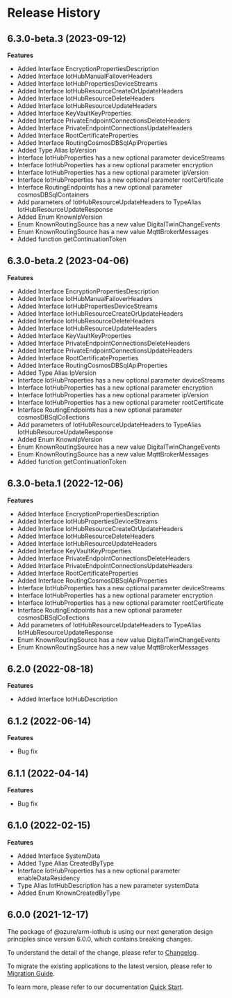 # Release History

## 6.3.0-beta.3 (2023-09-12)

**Features**

- Added Interface EncryptionPropertiesDescription
- Added Interface IotHubManualFailoverHeaders
- Added Interface IotHubPropertiesDeviceStreams
- Added Interface IotHubResourceCreateOrUpdateHeaders
- Added Interface IotHubResourceDeleteHeaders
- Added Interface IotHubResourceUpdateHeaders
- Added Interface KeyVaultKeyProperties
- Added Interface PrivateEndpointConnectionsDeleteHeaders
- Added Interface PrivateEndpointConnectionsUpdateHeaders
- Added Interface RootCertificateProperties
- Added Interface RoutingCosmosDBSqlApiProperties
- Added Type Alias IpVersion
- Interface IotHubProperties has a new optional parameter deviceStreams
- Interface IotHubProperties has a new optional parameter encryption
- Interface IotHubProperties has a new optional parameter ipVersion
- Interface IotHubProperties has a new optional parameter rootCertificate
- Interface RoutingEndpoints has a new optional parameter cosmosDBSqlContainers
- Add parameters of IotHubResourceUpdateHeaders to TypeAlias IotHubResourceUpdateResponse
- Added Enum KnownIpVersion
- Enum KnownRoutingSource has a new value DigitalTwinChangeEvents
- Enum KnownRoutingSource has a new value MqttBrokerMessages
- Added function getContinuationToken

## 6.3.0-beta.2 (2023-04-06)

**Features**

- Added Interface EncryptionPropertiesDescription
- Added Interface IotHubManualFailoverHeaders
- Added Interface IotHubPropertiesDeviceStreams
- Added Interface IotHubResourceCreateOrUpdateHeaders
- Added Interface IotHubResourceDeleteHeaders
- Added Interface IotHubResourceUpdateHeaders
- Added Interface KeyVaultKeyProperties
- Added Interface PrivateEndpointConnectionsDeleteHeaders
- Added Interface PrivateEndpointConnectionsUpdateHeaders
- Added Interface RootCertificateProperties
- Added Interface RoutingCosmosDBSqlApiProperties
- Added Type Alias IpVersion
- Interface IotHubProperties has a new optional parameter deviceStreams
- Interface IotHubProperties has a new optional parameter encryption
- Interface IotHubProperties has a new optional parameter ipVersion
- Interface IotHubProperties has a new optional parameter rootCertificate
- Interface RoutingEndpoints has a new optional parameter cosmosDBSqlCollections
- Add parameters of IotHubResourceUpdateHeaders to TypeAlias IotHubResourceUpdateResponse
- Added Enum KnownIpVersion
- Enum KnownRoutingSource has a new value DigitalTwinChangeEvents
- Enum KnownRoutingSource has a new value MqttBrokerMessages
- Added function getContinuationToken

## 6.3.0-beta.1 (2022-12-06)

**Features**

- Added Interface EncryptionPropertiesDescription
- Added Interface IotHubPropertiesDeviceStreams
- Added Interface IotHubResourceCreateOrUpdateHeaders
- Added Interface IotHubResourceDeleteHeaders
- Added Interface IotHubResourceUpdateHeaders
- Added Interface KeyVaultKeyProperties
- Added Interface PrivateEndpointConnectionsDeleteHeaders
- Added Interface PrivateEndpointConnectionsUpdateHeaders
- Added Interface RootCertificateProperties
- Added Interface RoutingCosmosDBSqlApiProperties
- Interface IotHubProperties has a new optional parameter deviceStreams
- Interface IotHubProperties has a new optional parameter encryption
- Interface IotHubProperties has a new optional parameter rootCertificate
- Interface RoutingEndpoints has a new optional parameter cosmosDBSqlCollections
- Add parameters of IotHubResourceUpdateHeaders to TypeAlias IotHubResourceUpdateResponse
- Enum KnownRoutingSource has a new value DigitalTwinChangeEvents
- Enum KnownRoutingSource has a new value MqttBrokerMessages

## 6.2.0 (2022-08-18)

**Features**

- Added Interface IotHubDescription

## 6.1.2 (2022-06-14)

**Features**

- Bug fix

## 6.1.1 (2022-04-14)

**Features**

- Bug fix

## 6.1.0 (2022-02-15)

**Features**

- Added Interface SystemData
- Added Type Alias CreatedByType
- Interface IotHubProperties has a new optional parameter enableDataResidency
- Type Alias IotHubDescription has a new parameter systemData
- Added Enum KnownCreatedByType

## 6.0.0 (2021-12-17)

The package of @azure/arm-iothub is using our next generation design principles since version 6.0.0, which contains breaking changes.

To understand the detail of the change, please refer to [Changelog](https://aka.ms/js-track2-changelog).

To migrate the existing applications to the latest version, please refer to [Migration Guide](https://aka.ms/js-track2-migration-guide).

To learn more, please refer to our documentation [Quick Start](https://aka.ms/js-track2-quickstart).
